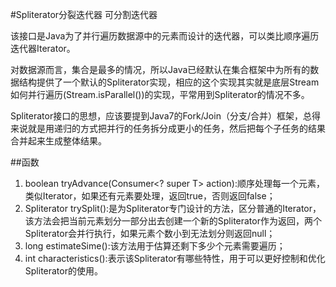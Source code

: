 #Spliterator分裂迭代器  可分割迭代器

该接口是Java为了并行遍历数据源中的元素而设计的迭代器，可以类比顺序遍历迭代器Iterator。

对数据源而言，集合是最多的情况，所以Java已经默认在集合框架中为所有的数据结构提供了一个默认的Spliterator实现，相应的这个实现其实就是底层Stream如何并行遍历(Stream.isParallel())的实现，平常用到Spliterator的情况不多。

Spliterator接口的思想，应该要提到Java7的Fork/Join（分支/合并）框架，总得来说就是用递归的方式把并行的任务拆分成更小的任务，然后把每个子任务的结果合并起来生成整体结果。

##函数

1. boolean tryAdvance(Consumer<? super T> action):顺序处理每一个元素，类似Iterator，如果还有元素要处理，返回true，否则返回false；
2. Spliterator<T> trySplit():是为Spliterator专门设计的方法，区分普通的Iterator，该方法会把当前元素划分一部分出去创建一个新的Spliterator作为返回，两个Spliterator会并行执行，如果元素个数小到无法划分则返回null；
3. long estimateSime():该方法用于估算还剩下多少个元素需要遍历；
4. int characteristics():表示该Spliterator有哪些特性，用于可以更好控制和优化Spliterator的使用。

